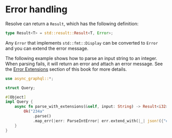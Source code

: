 # Error handling

Resolve can return a `Result`, which has the following definition:

```rust
type Result<T> = std::result::Result<T, Error>;
```

Any `Error` that implements `std::fmt::Display` can be converted to `Error` and you can extend the error message.

The following example shows how to parse an input string to an integer. When parsing fails, it will return an error and attach an error message.
See the [Error Extensions](error_extensions.md) section of this book for more details.

```rust
use async_graphql::*;

struct Query;

#[Object]
impl Query {
    async fn parse_with_extensions(&self, input: String) -> Result<i32> {
        Ok("234a"
            .parse()
            .map_err(|err: ParseIntError| err.extend_with(|_| json!({"code": 400})))?)
    }
}
```
